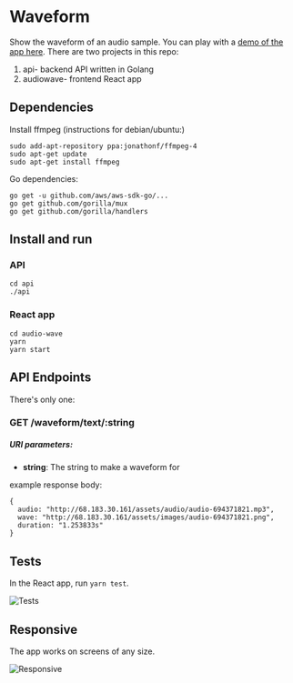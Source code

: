 # Waveform

Show the waveform of an audio sample. You can play with a [demo of the app here](http://68.183.30.161/waveform/). There are two projects in this repo:

1. api- backend API written in Golang
2. audiowave- frontend React app

## Dependencies

Install ffmpeg (instructions for debian/ubuntu:)

```
sudo add-apt-repository ppa:jonathonf/ffmpeg-4
sudo apt-get update
sudo apt-get install ffmpeg
```

Go dependencies:

```
go get -u github.com/aws/aws-sdk-go/...
go get github.com/gorilla/mux
go get github.com/gorilla/handlers

```

## Install and run

### API

```
cd api
./api
```

### React app

```
cd audio-wave
yarn
yarn start
```

## API Endpoints

There's only one:

### GET /waveform/text/:string

##### URI parameters:

- **string**: The string to make a waveform for

example response body:

```
{
  audio: "http://68.183.30.161/assets/audio/audio-694371821.mp3",
  wave: "http://68.183.30.161/assets/images/audio-694371821.png",
  duration: "1.253833s"
}
```

## Tests

In the React app, run `yarn test`.

![Tests](https://i.imgur.com/O2jZDc6.png?1)

## Responsive

The app works on screens of any size.

![Responsive](https://i.imgur.com/i2V3onT.png?1)